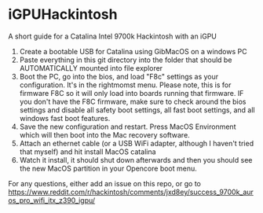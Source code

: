 # iGPUHackintosh
A short guide for a Catalina Intel 9700k Hackintosh with an iGPU

1. Create a bootable USB for Catalina using GibMacOS on a windows PC
2. Paste everything in this git directory into the folder that should be AUTOMATICALLY mounted into file explorer
3. Boot the PC, go into the bios, and load "F8c" settings as your configuration. It's in the rightmomst menu. Please note, this is for firmware F8C so it will only load into boards running that firmware. IF you don't have the F8C firmware, make sure to check around the bios settings and disable all safety boot settings, all fast boot settings, and all windows fast boot features.
4. Save the new configuration and restart. Press MacOS Environment which will then boot into the Mac recovery software.
5. Attach an ethernet cable (or a USB WiFi adapter, although I haven't tried that myself) and hit install MacOS catalina
6. Watch it install, it should shut down afterwards and then you should see the new MacOS partition in your Opencore boot menu.

For any questions, either add an issue on this repo, or go to https://www.reddit.com/r/hackintosh/comments/jxd8ey/success_9700k_auros_pro_wifi_itx_z390_igpu/

